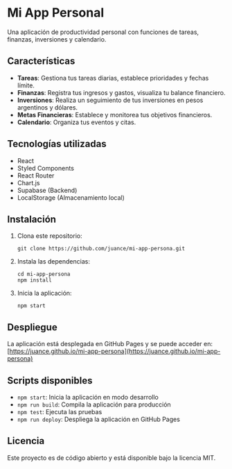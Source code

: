 # Mi App Personal

Una aplicación de productividad personal con funciones de tareas, finanzas, inversiones y calendario.

## Características

- **Tareas**: Gestiona tus tareas diarias, establece prioridades y fechas límite.
- **Finanzas**: Registra tus ingresos y gastos, visualiza tu balance financiero.
- **Inversiones**: Realiza un seguimiento de tus inversiones en pesos argentinos y dólares.
- **Metas Financieras**: Establece y monitorea tus objetivos financieros.
- **Calendario**: Organiza tus eventos y citas.

## Tecnologías utilizadas

- React
- Styled Components
- React Router
- Chart.js
- Supabase (Backend)
- LocalStorage (Almacenamiento local)

## Instalación

1. Clona este repositorio:
   ```
   git clone https://github.com/juance/mi-app-persona.git
   ```

2. Instala las dependencias:
   ```
   cd mi-app-persona
   npm install
   ```

3. Inicia la aplicación:
   ```
   npm start
   ```

## Despliegue

La aplicación está desplegada en GitHub Pages y se puede acceder en:
[https://juance.github.io/mi-app-persona](https://juance.github.io/mi-app-persona)

## Scripts disponibles

- `npm start`: Inicia la aplicación en modo desarrollo
- `npm run build`: Compila la aplicación para producción
- `npm test`: Ejecuta las pruebas
- `npm run deploy`: Despliega la aplicación en GitHub Pages

## Licencia

Este proyecto es de código abierto y está disponible bajo la licencia MIT.
